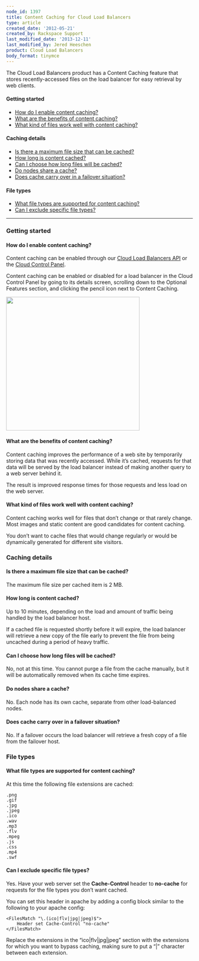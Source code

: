 ```yaml
---
node_id: 1397
title: Content Caching for Cloud Load Balancers
type: article
created_date: '2012-05-21'
created_by: Rackspace Support
last_modified_date: '2013-12-11'
last_modified_by: Jered Heeschen
product: Cloud Load Balancers
body_format: tinymce
---
```


The Cloud Load Balancers product has a Content Caching feature that
stores recently-accessed files on the load balancer for easy retrieval
by web clients.

#### Getting started

-   [How do I enable content caching?](#howenable)
-   [What are the benefits of content caching?](#benefits)
-   [What kind of files work well with content caching?](#workwell)

#### Caching details

-   [Is there a maximum file size that can be cached?](#maxsize)
-   [How long is content cached?](#ttl)
-   [Can I choose how long files will be cached?](#purge)
-   [Do nodes share a cache?](#share)
-   [Does cache carry over in a failover situation?](#failover)

#### File types

-   [What file types are supported for content caching?](#filetypes)
-   [Can I exclude specific file types?](#nocache)

------------------------------------------------------------------------

### Getting started

<a href="" id="howenable"></a>

#### How do I enable content caching?

Content caching can be enabled through our [Cloud Load Balancers
API](http://docs.rackspace.com/loadbalancers/api/v1.0/clb-devguide/content/index.html) or
the [Cloud Control Panel](https://mycloud.rackspace.com).

Content caching can be enabled or disabled for a load balancer in the
Cloud Control Panel by going to its details screen, scrolling down to
the Optional Features section, and clicking the pencil icon next to
Content Caching.

<img src="https://8026b2e3760e2433679c-fffceaebb8c6ee053c935e8915a3fbe7.ssl.cf2.rackcdn.com/field/image/lbcontentcache.png" width="360" />

<a href="" id="benefits"></a>

#### What are the benefits of content caching?

Content caching improves the performance of a web site by temporarily
storing data that was recently accessed. While it&rsquo;s cached, requests for
that data will be served by the load balancer instead of making another
query to a web server behind it.

The result is improved response times for those requests and less load
on the web server.

<a href="" id="workwell"></a>

#### What kind of files work well with content caching?

Content caching works well for files that don&rsquo;t change or that rarely
change. Most images and static content are good candidates for content
caching.

You don&rsquo;t want to cache files that would change regularly or would be
dynamically generated for different site visitors.

### Caching details

<a href="" id="maxsize"></a>

#### Is there a maximum file size that can be cached?

The maximum file size per cached item is 2 MB.

<a href="" id="ttl"></a>

#### How long is content cached?

Up to 10 minutes, depending on the load and amount of traffic being
handled by the load balancer host.

If a cached file is requested shortly before it will expire, the load
balancer will retrieve a new copy of the file early to prevent the file
from being uncached during a period of heavy traffic.

<a href="" id="purge"></a>

#### Can I choose how long files will be cached?

No, not at this time. You cannot purge a file from the cache manually,
but it will be automatically removed when its cache time expires.

<a href="" id="share"></a>

#### Do nodes share a cache?

No. Each node has its own cache, separate from other load-balanced
nodes.

<a href="" id="failover"></a>

#### Does cache carry over in a failover situation?

No. If a failover occurs the load balancer will retrieve a fresh copy of
a file from the failover host.

### File types

<a href="" id="filetypes"></a>

#### What file types are supported for content caching?

At this time the following file extensions are cached:

    .png
    .gif
    .jpg
    .jpeg
    .ico
    .wav
    .mp3
    .flv
    .mpeg
    .js
    .css
    .mp4
    .swf

<a href="" id="nocache"></a>

#### Can I exclude specific file types?

Yes. Have your web server set the **Cache-Control** header to
**no-cache** for requests for the file types you don&rsquo;t want cached.

You can set this header in apache by adding a config block similar to
the following to your apache config:

    <FilesMatch "\.(ico|flv|jpg|jpeg)$">
        Header set Cache-Control "no-cache"
    </FilesMatch>

Replace the extensions in the &ldquo;ico|flv|jpg|jpeg&rdquo; section with the
extensions for which you want to bypass caching, making sure to put a
&ldquo;|&rdquo; character between each extension.

